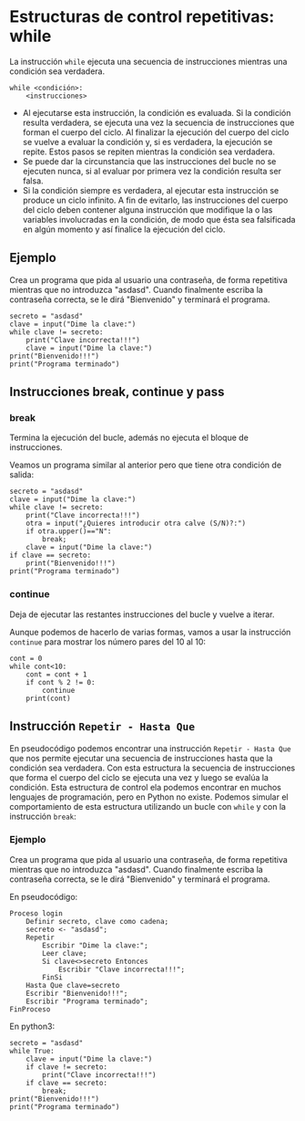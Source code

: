 # Estructuras de control repetitivas: while

La instrucción `while` ejecuta una secuencia de instrucciones mientras una condición sea verdadera.

    while <condición>:
        <instrucciones>

* Al ejecutarse esta instrucción, la condición es evaluada. Si la condición resulta verdadera, se ejecuta una vez la secuencia de instrucciones que forman el cuerpo del ciclo. Al finalizar la ejecución del cuerpo del ciclo se vuelve a evaluar la condición y, si es verdadera, la ejecución se repite. Estos pasos se repiten mientras la condición sea verdadera.
* Se puede dar la circunstancia que las instrucciones del bucle no se ejecuten nunca, si al evaluar por primera vez la condición resulta ser falsa.
* Si la condición siempre es verdadera, al ejecutar esta instrucción se produce un ciclo infinito. A fin de evitarlo, las instrucciones del cuerpo del ciclo deben contener alguna instrucción que modifique la o las variables involucradas en la condición, de modo que ésta sea falsificada en algún momento y así finalice la ejecución del ciclo.

## Ejemplo

Crea un programa que pida al usuario una contraseña, de forma repetitiva mientras que no introduzca "asdasd". Cuando finalmente escriba la contraseña correcta, se le dirá "Bienvenido" y terminará el programa.

	secreto = "asdasd"
	clave = input("Dime la clave:")
	while clave != secreto:
		print("Clave incorrecta!!!")
		clave = input("Dime la clave:")
	print("Bienvenido!!!")
	print("Programa terminado")

## Instrucciones break, continue y pass

### break

Termina la ejecución del bucle, además no ejecuta el bloque de instrucciones.

Veamos un programa similar al anterior pero que tiene otra condición de salida:

	secreto = "asdasd"
	clave = input("Dime la clave:")
	while clave != secreto:
		print("Clave incorrecta!!!")
        otra = input("¿Quieres introducir otra calve (S/N)?:")
        if otra.upper()=="N":
            break;
		clave = input("Dime la clave:")
	if clave == secreto:
        print("Bienvenido!!!")
	print("Programa terminado")

### continue
	
Deja de ejecutar las restantes instrucciones del bucle y vuelve a iterar.

Aunque podemos de hacerlo de varias formas, vamos a usar la instrucción `continue` para mostrar los número pares del 10 al 10:

    cont = 0
    while cont<10:
        cont = cont + 1
        if cont % 2 != 0:
            continue
        print(cont)

## Instrucción `Repetir - Hasta Que`

En pseudocódigo podemos encontrar una instrucción `Repetir - Hasta Que` que nos permite ejecutar una secuencia de instrucciones hasta que la condición sea verdadera. Con esta estructura la secuencia de instrucciones que forma el cuerpo del ciclo se ejecuta una vez y luego se evalúa la condición. Esta estructura de control ela podemos encontrar en muchos lenguajes de programación, pero en Python no existe. Podemos simular el comportamiento de esta estructura utilizando un bucle con `while` y con la instrucción `break`:

### Ejemplo

Crea un programa que pida al usuario una contraseña, de forma repetitiva mientras que no introduzca "asdasd". Cuando finalmente escriba la contraseña correcta, se le dirá "Bienvenido" y terminará el programa.

En pseudocódigo:

    Proceso login
    	Definir secreto, clave como cadena;
    	secreto <- "asdasd";
    	Repetir
    		Escribir "Dime la clave:";
    		Leer clave;
    		Si clave<>secreto Entonces
    			Escribir "Clave incorrecta!!!";
    		FinSi
    	Hasta Que clave=secreto
    	Escribir "Bienvenido!!!";
    	Escribir "Programa terminado";
    FinProceso

En python3:

	secreto = "asdasd"
	while True:
		clave = input("Dime la clave:")
        if clave != secreto:
            print("Clave incorrecta!!!")
        if clave == secreto:
            break;
    print("Bienvenido!!!")
	print("Programa terminado")
